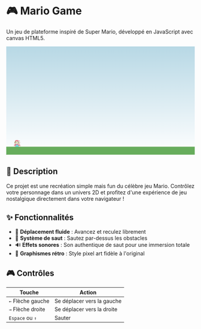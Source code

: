 # 🎮 Mario Game

Un jeu de plateforme inspiré de Super Mario, développé en JavaScript avec canvas HTML5.

![Screenshot du jeu](src/img/screenshot.png)


## 📖 Description

Ce projet est une recréation simple mais fun du célèbre jeu Mario. Contrôlez votre personnage dans un univers 2D et profitez d'une expérience de jeu nostalgique directement dans votre navigateur !

## ✨ Fonctionnalités

- 🏃 **Déplacement fluide** : Avancez et reculez librement
- 🦘 **Système de saut** : Sautez par-dessus les obstacles
- 🔊 **Effets sonores** : Son authentique de saut pour une immersion totale
- 🎨 **Graphismes rétro** : Style pixel art fidèle à l'original

## 🎮 Contrôles

| Touche | Action |
|--------|--------|
| `←` Flèche gauche | Se déplacer vers la gauche |
| `→` Flèche droite | Se déplacer vers la droite |
| `Espace` ou `↑` | Sauter |
